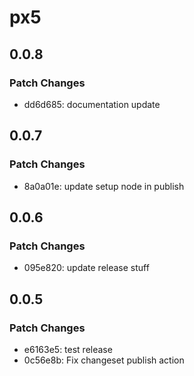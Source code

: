 # px5

## 0.0.8

### Patch Changes

- dd6d685: documentation update

## 0.0.7

### Patch Changes

- 8a0a01e: update setup node in publish

## 0.0.6

### Patch Changes

- 095e820: update release stuff

## 0.0.5

### Patch Changes

- e6163e5: test release
- 0c56e8b: Fix changeset publish action
